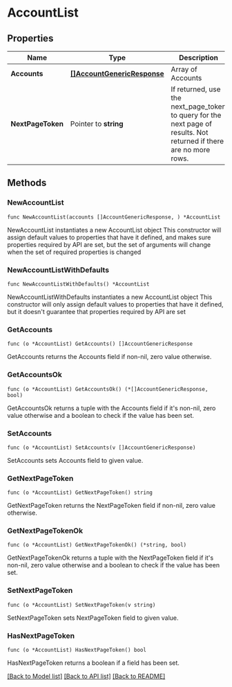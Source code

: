 # AccountList

## Properties

Name | Type | Description | Notes
------------ | ------------- | ------------- | -------------
**Accounts** | [**[]AccountGenericResponse**](AccountGenericResponse.md) | Array of Accounts | 
**NextPageToken** | Pointer to **string** | If returned, use the next_page_token to query for the next page of results. Not returned if there are no more rows. | [optional] 

## Methods

### NewAccountList

`func NewAccountList(accounts []AccountGenericResponse, ) *AccountList`

NewAccountList instantiates a new AccountList object
This constructor will assign default values to properties that have it defined,
and makes sure properties required by API are set, but the set of arguments
will change when the set of required properties is changed

### NewAccountListWithDefaults

`func NewAccountListWithDefaults() *AccountList`

NewAccountListWithDefaults instantiates a new AccountList object
This constructor will only assign default values to properties that have it defined,
but it doesn't guarantee that properties required by API are set

### GetAccounts

`func (o *AccountList) GetAccounts() []AccountGenericResponse`

GetAccounts returns the Accounts field if non-nil, zero value otherwise.

### GetAccountsOk

`func (o *AccountList) GetAccountsOk() (*[]AccountGenericResponse, bool)`

GetAccountsOk returns a tuple with the Accounts field if it's non-nil, zero value otherwise
and a boolean to check if the value has been set.

### SetAccounts

`func (o *AccountList) SetAccounts(v []AccountGenericResponse)`

SetAccounts sets Accounts field to given value.


### GetNextPageToken

`func (o *AccountList) GetNextPageToken() string`

GetNextPageToken returns the NextPageToken field if non-nil, zero value otherwise.

### GetNextPageTokenOk

`func (o *AccountList) GetNextPageTokenOk() (*string, bool)`

GetNextPageTokenOk returns a tuple with the NextPageToken field if it's non-nil, zero value otherwise
and a boolean to check if the value has been set.

### SetNextPageToken

`func (o *AccountList) SetNextPageToken(v string)`

SetNextPageToken sets NextPageToken field to given value.

### HasNextPageToken

`func (o *AccountList) HasNextPageToken() bool`

HasNextPageToken returns a boolean if a field has been set.


[[Back to Model list]](../README.md#documentation-for-models) [[Back to API list]](../README.md#documentation-for-api-endpoints) [[Back to README]](../README.md)



